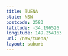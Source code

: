 ```yaml
---
title: TUENA
state: NSW
postcode: 2583
latitude: -34.196526
longitude: 149.254163
url: /nsw/tuena/
layout: suburb
---
```

